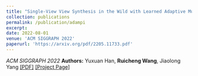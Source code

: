```yaml
---
title: "Single-View View Synthesis in the Wild with Learned Adaptive Multiplane Images"
collection: publications
permalink: /publication/adampi
excerpt: 
date: 2022-08-01
venue: 'ACM SIGGRAPH 2022'
paperurl: 'https://arxiv.org/pdf/2205.11733.pdf'
---
```

*ACM SIGGRAPH 2022*
**Authors:** Yuxuan Han, **Ruicheng Wang**, Jiaolong Yang
[\[PDF\]](https://arxiv.org/pdf/2205.11733.pdf) [\[Project Page\]](https://yxuhan.github.io/AdaMPI/)

